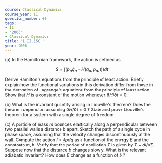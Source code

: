 ```yaml
---
course: Classical Dynamics
course_year: II
question_number: 49
tags:
- II
- '2006'
- Classical Dynamics
title: '1.II.15C '
year: 2006
---
```



(a) In the Hamiltonian framework, the action is defined as

$$S=\int\left(p_{a} \dot{q}_{a}-H\left(q_{a}, p_{a}, t\right)\right) d t$$

Derive Hamilton's equations from the principle of least action. Briefly explain how the functional variations in this derivation differ from those in the derivation of Lagrange's equations from the principle of least action. Show that $H$ is a constant of the motion whenever $\partial H / \partial t=0$.

(b) What is the invariant quantity arising in Liouville's theorem? Does the theorem depend on assuming $\partial H / \partial t=0$ ? State and prove Liouville's theorem for a system with a single degree of freedom.

(c) A particle of mass $m$ bounces elastically along a perpendicular between two parallel walls a distance $b$ apart. Sketch the path of a single cycle in phase space, assuming that the velocity changes discontinuously at the wall. Compute the action $I=\oint p d q$ as a function of the energy $E$ and the constants $m, b$. Verify that the period of oscillation $T$ is given by $T=d I / d E$. Suppose now that the distance $b$ changes slowly. What is the relevant adiabatic invariant? How does $E$ change as a function of $b$ ?